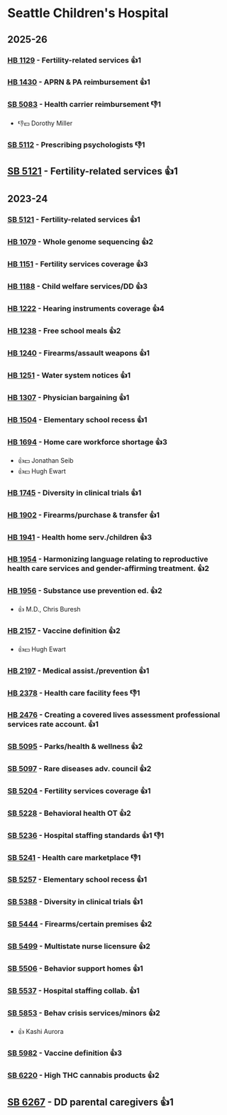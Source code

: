 # Seattle Children's Hospital
## 2025-26

### [HB 1129](/bill/2025-26/hb/1129/) - Fertility-related services 👍1  

### [HB 1430](/bill/2025-26/hb/1430/) - APRN & PA reimbursement 👍1  

### [SB 5083](/bill/2025-26/sb/5083/) - Health carrier reimbursement  👎1 
* 👎💵 Dorothy Miller

### [SB 5112](/bill/2025-26/sb/5112/) - Prescribing psychologists  👎1 

## [SB 5121](/bill/2025-26/sb/5121/) - Fertility-related services 👍1  

## 2023-24

### [SB 5121](/bill/2023-24/sb/5121/) - Fertility-related services 👍1  

### [HB 1079](/bill/2023-24/hb/1079/) - Whole genome sequencing 👍2  

### [HB 1151](/bill/2023-24/hb/1151/) - Fertility services coverage 👍3  

### [HB 1188](/bill/2023-24/hb/1188/) - Child welfare services/DD 👍3  

### [HB 1222](/bill/2023-24/hb/1222/) - Hearing instruments coverage 👍4  

### [HB 1238](/bill/2023-24/hb/1238/) - Free school meals 👍2  

### [HB 1240](/bill/2023-24/hb/1240/) - Firearms/assault weapons 👍1  

### [HB 1251](/bill/2023-24/hb/1251/) - Water system notices 👍1  

### [HB 1307](/bill/2023-24/hb/1307/) - Physician bargaining 👍1  

### [HB 1504](/bill/2023-24/hb/1504/) - Elementary school recess 👍1  

### [HB 1694](/bill/2023-24/hb/1694/) - Home care workforce shortage 👍3  
* 👍💵 Jonathan Seib
* 👍💵 Hugh Ewart

### [HB 1745](/bill/2023-24/hb/1745/) - Diversity in clinical trials 👍1  

### [HB 1902](/bill/2023-24/hb/1902/) - Firearms/purchase & transfer 👍1  

### [HB 1941](/bill/2023-24/hb/1941/) - Health home serv./children 👍3  

### [HB 1954](/bill/2023-24/hb/1954/) - Harmonizing language relating to reproductive health care services and gender-affirming treatment. 👍2  

### [HB 1956](/bill/2023-24/hb/1956/) - Substance use prevention ed. 👍2  
* 👍 M.D., Chris Buresh

### [HB 2157](/bill/2023-24/hb/2157/) - Vaccine definition 👍2  
* 👍💵 Hugh Ewart

### [HB 2197](/bill/2023-24/hb/2197/) - Medical assist./prevention 👍1  

### [HB 2378](/bill/2023-24/hb/2378/) - Health care facility fees  👎1 

### [HB 2476](/bill/2023-24/hb/2476/) - Creating a covered lives assessment professional services rate account. 👍1  

### [SB 5095](/bill/2023-24/sb/5095/) - Parks/health & wellness 👍2  

### [SB 5097](/bill/2023-24/sb/5097/) - Rare diseases adv. council 👍2  

### [SB 5204](/bill/2023-24/sb/5204/) - Fertility services coverage 👍1  

### [SB 5228](/bill/2023-24/sb/5228/) - Behavioral health OT 👍2  

### [SB 5236](/bill/2023-24/sb/5236/) - Hospital staffing standards 👍1 👎1 

### [SB 5241](/bill/2023-24/sb/5241/) - Health care marketplace  👎1 

### [SB 5257](/bill/2023-24/sb/5257/) - Elementary school recess 👍1  

### [SB 5388](/bill/2023-24/sb/5388/) - Diversity in clinical trials 👍1  

### [SB 5444](/bill/2023-24/sb/5444/) - Firearms/certain premises 👍2  

### [SB 5499](/bill/2023-24/sb/5499/) - Multistate nurse licensure 👍2  

### [SB 5506](/bill/2023-24/sb/5506/) - Behavior support homes 👍1  

### [SB 5537](/bill/2023-24/sb/5537/) - Hospital staffing collab. 👍1  

### [SB 5853](/bill/2023-24/sb/5853/) - Behav crisis services/minors 👍2  
* 👍 Kashi Aurora

### [SB 5982](/bill/2023-24/sb/5982/) - Vaccine definition 👍3  

### [SB 6220](/bill/2023-24/sb/6220/) - High THC cannabis products 👍2  

## [SB 6267](/bill/2023-24/sb/6267/) - DD parental caregivers 👍1  
